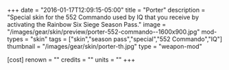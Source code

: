 +++
date = "2016-01-17T12:09:15-05:00"
title = "Porter"
description = "Special skin for the 552 Commando used by IQ that you receive by activating the Rainbow Six Siege Season Pass."
image = "/images/gear/skin/preview/porter-552-commando--1600x900.jpg"
mod-types = "skin"
tags = ["skin","season pass","special","552 Commando","IQ"]
thumbnail = "/images/gear/skin/porter-th.jpg"
type = "weapon-mod"

[cost]
  renown = ""
  credits = ""
  units = ""
+++
